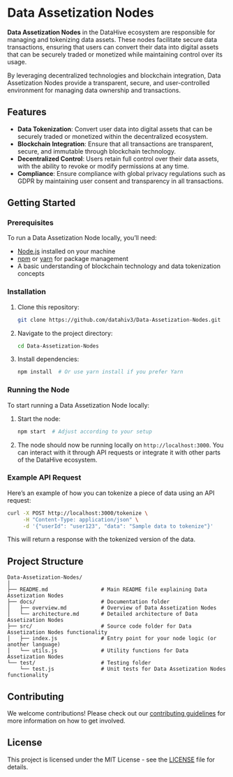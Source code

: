 # Data Assetization Nodes

**Data Assetization Nodes** in the DataHive ecosystem are responsible for managing and tokenizing data assets. These nodes facilitate secure data transactions, ensuring that users can convert their data into digital assets that can be securely traded or monetized while maintaining control over its usage.

By leveraging decentralized technologies and blockchain integration, Data Assetization Nodes provide a transparent, secure, and user-controlled environment for managing data ownership and transactions.

## Features

- **Data Tokenization**: Convert user data into digital assets that can be securely traded or monetized within the decentralized ecosystem.
- **Blockchain Integration**: Ensure that all transactions are transparent, secure, and immutable through blockchain technology.
- **Decentralized Control**: Users retain full control over their data assets, with the ability to revoke or modify permissions at any time.
- **Compliance**: Ensure compliance with global privacy regulations such as GDPR by maintaining user consent and transparency in all transactions.

## Getting Started

### Prerequisites

To run a Data Assetization Node locally, you’ll need:

- [Node.js](https://nodejs.org/) installed on your machine
- [npm](https://www.npmjs.com/) or [yarn](https://yarnpkg.com/) for package management
- A basic understanding of blockchain technology and data tokenization concepts

### Installation

1. Clone this repository:
    ```bash
    git clone https://github.com/datahiv3/Data-Assetization-Nodes.git
    ```

2. Navigate to the project directory:
    ```bash
    cd Data-Assetization-Nodes
    ```

3. Install dependencies:
    ```bash
    npm install  # Or use yarn install if you prefer Yarn
    ```

### Running the Node

To start running a Data Assetization Node locally:

1. Start the node:
    ```bash
    npm start  # Adjust according to your setup
    ```

2. The node should now be running locally on `http://localhost:3000`. You can interact with it through API requests or integrate it with other parts of the DataHive ecosystem.

### Example API Request

Here’s an example of how you can tokenize a piece of data using an API request:

```bash
curl -X POST http://localhost:3000/tokenize \
     -H "Content-Type: application/json" \
     -d '{"userId": "user123", "data": "Sample data to tokenize"}'
```

This will return a response with the tokenized version of the data.

## Project Structure

```
Data-Assetization-Nodes/
│
├── README.md                 # Main README file explaining Data Assetization Nodes
├── docs/                     # Documentation folder
│   ├── overview.md           # Overview of Data Assetization Nodes
│   └── architecture.md       # Detailed architecture of Data Assetization Nodes
├── src/                      # Source code folder for Data Assetization Nodes functionality
│   ├── index.js              # Entry point for your node logic (or another language)
│   └── utils.js              # Utility functions for Data Assetization Nodes
└── test/                     # Testing folder
    └── test.js               # Unit tests for Data Assetization Nodes functionality
```

## Contributing

We welcome contributions! Please check out our [contributing guidelines](./docs/contributing.md) for more information on how to get involved.

## License

This project is licensed under the MIT License - see the [LICENSE](LICENSE) file for details.